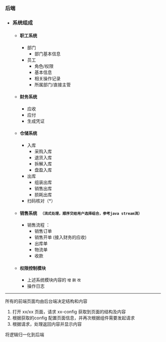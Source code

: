 ##   

### 后端

- ### 系统组成
    - #### 职工系统
        - 部门
            - 部门基本信息
        - 员工
            - 角色/权限
            - 基本信息
            - 相关操作记录
            - 所属部门/直接主管
    - #### 财务系统
      - 应收
      - 应付
      - 生成凭证
    - #### 仓储系统
        - 入库
            - 采购入库
            - 退货入库
            - 拆解入库
            - 盘盈入库
        - 出库
            - 组装出库
            - 销售出库
            - 损耗出库
        - 扫码核对（*）
    - #### 销售系统 ` （流式处理，顺序交给用户选择组合，参考java stream流）`
        - 销售流程 ： 
            - 销售订单
            - 销售开单 (接入财务的应收)
            - 出库单
            - 物流单
            - 收款 
    - #### 权限控制模块
      - 上述系统模块内容的 `增` `删` `改`
      - 操作日志



-----




所有的前端页面均由后台端决定结构和内容

1. 打开 xx/xx 页面，请求 xx-config 获取到页面的结构及内容
2. 根据获取的config 配置页面信息，并再次根据组件需要发起请求
3. 根据请求，处理返回内容并显示内容

将逻辑归一化到后端